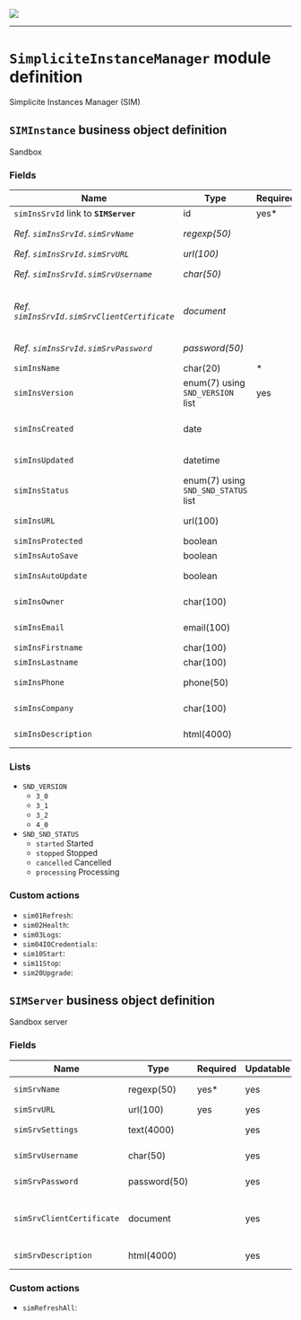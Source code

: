 ![](https://www.simplicite.io/resources//logos/logo250.png)
* * *

`SimpliciteInstanceManager` module definition
=============================================

Simplicite Instances Manager (SIM)

`SIMInstance` business object definition
----------------------------------------

Sandbox

### Fields

| Name                                                         | Type                                     | Required | Updatable | Personal | Description                                                                      | 
| ------------------------------------------------------------ | ---------------------------------------- | -------- | --------- | -------- | -------------------------------------------------------------------------------- |
| `simInsSrvId` link to **`SIMServer`**                        | id                                       | yes*     | yes       |          | -                                                                                |
| _Ref. `simInsSrvId.simSrvName`_                              | _regexp(50)_                             |          |           |          | _Server name_                                                                    |
| _Ref. `simInsSrvId.simSrvURL`_                               | _url(100)_                               |          |           | yes      | -                                                                                |
| _Ref. `simInsSrvId.simSrvUsername`_                          | _char(50)_                               |          |           | yes      | _Server user name_                                                               |
| _Ref. `simInsSrvId.simSrvClientCertificate`_                 | _document_                               |          |           | yes      | _Client certificate allowed by server_                                           |
| _Ref. `simInsSrvId.simSrvPassword`_                          | _password(50)_                           |          |           | yes      | _Server password_                                                                |
| `simInsName`                                                 | char(20)                                 | *        | yes       | yes      | -                                                                                |
| `simInsVersion`                                              | enum(7) using `SND_VERSION` list         | yes      | yes       |          | Sandbox version                                                                  |
| `simInsCreated`                                              | date                                     |          |           |          | Sandbox creation date                                                            |
| `simInsUpdated`                                              | datetime                                 |          |           |          | Updated date time                                                                |
| `simInsStatus`                                               | enum(7) using `SND_SND_STATUS` list      |          |           |          | Status                                                                           |
| `simInsURL`                                                  | url(100)                                 |          |           |          | Custom URL                                                                       |
| `simInsProtected`                                            | boolean                                  |          |           |          | Protected?                                                                       |
| `simInsAutoSave`                                             | boolean                                  |          |           |          | Auto save?                                                                       |
| `simInsAutoUpdate`                                           | boolean                                  |          |           |          | Auto update?                                                                     |
| `simInsOwner`                                                | char(100)                                |          |           |          | Owner identifier                                                                 |
| `simInsEmail`                                                | email(100)                               |          |           | yes      | Request email                                                                    |
| `simInsFirstname`                                            | char(100)                                |          |           | yes      | First name                                                                       |
| `simInsLastname`                                             | char(100)                                |          |           | yes      | Last name                                                                        |
| `simInsPhone`                                                | phone(50)                                |          |           | yes      | Phone number                                                                     |
| `simInsCompany`                                              | char(100)                                |          |           | yes      | Company name                                                                     |
| `simInsDescription`                                          | html(4000)                               |          | yes       |          | Sandbox description                                                              |

### Lists

* `SND_VERSION`
    - `3_0` 
    - `3_1` 
    - `3_2` 
    - `4_0` 
* `SND_SND_STATUS`
    - `started` Started
    - `stopped` Stopped
    - `cancelled` Cancelled
    - `processing` Processing

### Custom actions

* `sim01Refresh`: 
* `sim02Health`: 
* `sim03Logs`: 
* `sim04IOCredentials`: 
* `sim10Start`: 
* `sim11Stop`: 
* `sim20Upgrade`: 

`SIMServer` business object definition
--------------------------------------

Sandbox server

### Fields

| Name                                                         | Type                                     | Required | Updatable | Personal | Description                                                                      | 
| ------------------------------------------------------------ | ---------------------------------------- | -------- | --------- | -------- | -------------------------------------------------------------------------------- |
| `simSrvName`                                                 | regexp(50)                               | yes*     | yes       |          | Server name                                                                      |
| `simSrvURL`                                                  | url(100)                                 | yes      | yes       | yes      | -                                                                                |
| `simSrvSettings`                                             | text(4000)                               |          | yes       | yes      | Bluemix parameters                                                               |
| `simSrvUsername`                                             | char(50)                                 |          | yes       | yes      | Server user name                                                                 |
| `simSrvPassword`                                             | password(50)                             |          | yes       | yes      | Server password                                                                  |
| `simSrvClientCertificate`                                    | document                                 |          | yes       | yes      | Client certificate allowed by server                                             |
| `simSrvDescription`                                          | html(4000)                               |          | yes       |          | Server description                                                               |

### Custom actions

* `simRefreshAll`: 

